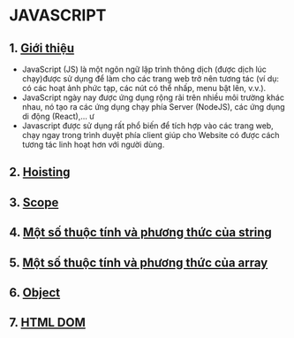 # JAVASCRIPT
## 1. [Giới thiệu](js.md)
- JavaScript (JS) là một ngôn ngữ lập trình thông dịch (được dịch lúc chạy)được sử dụng để làm cho các trang web trở nên tương tác (ví dụ: có các hoạt ảnh phức tạp, các nút có thể nhấp, menu bật lên, v.v.). 
- JavaScript ngày nay được ứng dụng rộng rãi trên nhiều môi trường khác nhau, nó tạo ra các ứng dụng chạy phía Server (NodeJS), các ứng dụng di động (React),... ư
- Javascript được sử dụng rất phổ biến để tích hợp vào các trang web, chạy ngay trong trình duyệt phía client giúp cho Website có được cách tương tác linh hoạt hơn với người dùng.

## 2. [Hoisting](hoisting.md)
## 3. [Scope](scope.md)
## 4. [Một số thuộc tính và phương thức của string](string.md)
## 5. [Một số thuộc tính và phương thức của array](array.md)
## 6. [Object](object.md)
## 7. [HTML DOM](./HTML_DOM/readme.md)